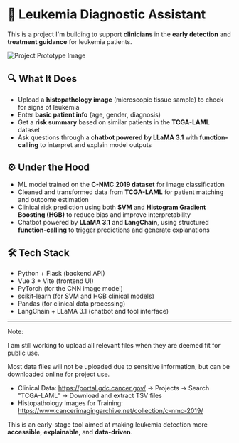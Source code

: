 # 🧠 Leukemia Diagnostic Assistant

This is a project I'm building to support **clinicians** in the **early detection** and **treatment guidance** for leukemia patients.


![Project Prototype Image](https://github.com/user-attachments/assets/6264eaa1-524a-4191-a29c-f4b700d61d7e)


## 🔍 What It Does

- Upload a **histopathology image** (microscopic tissue sample) to check for signs of leukemia  
- Enter **basic patient info** (age, gender, diagnosis)  
- Get a **risk summary** based on similar patients in the **TCGA-LAML** dataset  
- Ask questions through a **chatbot powered by LLaMA 3.1** with **function-calling** to interpret and explain model outputs  

## ⚙️ Under the Hood

- ML model trained on the **C-NMC 2019 dataset** for image classification  
- Cleaned and transformed data from **TCGA-LAML** for patient matching and outcome estimation  
- Clinical risk prediction using both **SVM** and **Histogram Gradient Boosting (HGB)** to reduce bias and improve interpretability  
- Chatbot powered by **LLaMA 3.1** and **LangChain**, using structured **function-calling** to trigger predictions and generate explanations  

## 🛠️ Tech Stack

- Python + Flask (backend API)  
- Vue 3 + Vite (frontend UI)  
- PyTorch (for the CNN image model)  
- scikit-learn (for SVM and HGB clinical models)  
- Pandas (for clinical data processing)  
- LangChain + LLaMA 3.1 (chatbot and tool interface)  

---
Note:

I am still working to upload all relevant files when they are deemed fit for public use.

Most data files will not be uploaded due to sensitive information, but can be downloaded online for project use.
  - Clinical Data: https://portal.gdc.cancer.gov/ -> Projects -> Search "TCGA-LAML" -> Download and extract TSV files
  - Histopathology Images for Training: https://www.cancerimagingarchive.net/collection/c-nmc-2019/

This is an early-stage tool aimed at making leukemia detection more **accessible**, **explainable**, and **data-driven**.
